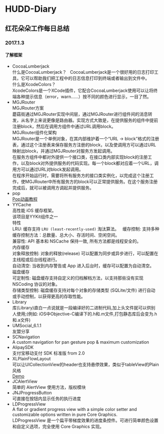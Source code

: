# HUDD-Diary  
## 红花朵朵工作每日总结  

### 2017.1.3  
#### 了解框架  
- CocoaLumberjack  
什么是CocoaLumberjack？  
CocoaLumberjack是一个很好用的日志打印工具，它可以帮助我们把工程中的日志信息打印到终端或者输出到文件中。  
什么是XcodeColors？  
XcodeColors是一个XCode插件，它配合CocoaLumberjack使用可以让将终端各种提示信息（error，warn……）按不同的颜色进行显示，一目了然。  
- MGJRouter  
MGJRouter方案  
蘑菇街通过MGJRouter实现中间层，通过MGJRouter进行组件间的消息转发，从名字上来说更像是路由器。实现方式大致是，在提供服务的组件中提前注册block，然后在调用方组件中通过URL调用block。  
MGJRouter组件化架构  
MGJRouter是一个单例对象，在其内部维护着一个“URL -> block”格式的注册表，通过这个注册表来保存服务方注册的block，以及使调用方可以通过URL映射出block，并通过MGJRouter对服务方发起调用。  
在服务方组件中都对外提供一个接口类，在接口类内部实现block的注册工作，以及block对外提供服务的代码实现。每一个block都对应着一个URL，调用方可以通过URL对block发起调用。  
在程序开始运行时，需要将所有服务方的接口类实例化，以完成这个注册工作，使MGJRouter中所有服务方的block可以正常提供服务。在这个服务注册完成后，就可以被调用方调起并提供服务。  
- pop  
[Pop动画教程](http://www.jianshu.com/p/47ce70f3bf59)  
- YYCache  
高性能 iOS 缓存框架。  
该项目是YYKit组件之一  
特性  
LRU: 缓存支持 `LRU (least-recently-used)` 淘汰算法。  
缓存控制: 支持多种缓存控制方法：总数量、总大小、存活时间、空闲空间。  
兼容性: API 基本和 NSCache 保持一致, 所有方法都是线程安全的。  
内存缓存  
对象释放控制: 对象的释放(release) 可以配置为同步或异步进行，可以配置在主线程或后台线程进行。  
自动清空: 当收到内存警告或 App 进入后台时，缓存可以配置为自动清空。  
磁盘缓存  
可定制性: 磁盘缓存支持自定义的归档解档方法，以支持那些没有实现 NSCoding 协议的对象。  
存储类型控制: 磁盘缓存支持对每个对象的存储类型 (SQLite/文件) 进行自动或手动控制，以获得更高的存取性能。  
- Library  
库(Library)直白一点说就是一段编译好的二进制代码,加上头文件就可以供别人使用;(例如: iOS中Objective-C编译下的.h和.m文件,打包静态库后会变为.h和.a文件)  
- UMSocial_6.1.1  
友盟分享  
- SCNavigation  
A custom navigation for pan gesture pop & maximum customization  
- AlipaySDK  
支付宝移动支付 SDK 标准版 from 2.0  
- XLPlainFlowLayout  
可以让UICollectionView的header也支持悬停效果，类似于tableView的Plain风格  
[Demo](http://www.code4app.com/ios/XLPlainFlowLayout/564422f7594b9023208b4a79)  
- JCAlertView  
简单的 AlertView 使用方法，版权模块  
- JNJProgressButton  
可直接在按钮内显示任务的执行进度  
- LDProgressView  
A flat or gradient progress view with a simple color setter and customizable options written in pure Core Graphics.  
LDProgressView 是一个扁平带梯度效果的进度条控件。可进行简单颜色设置和自定义选项，完全使用 Core Graphics 实现。  
